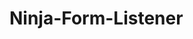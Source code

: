 # Ninja-Form-Listener

<script>
jQuery(document).ready( function() {
  jQuery(document).on(‘nfFormSubmitResponse’, function(event, response, id) {        
      dataLayer.push ({
        ‘event’ : ‘ninjaFormSubmission’,
        ‘NFformID’ : response.id          
            });
         });
    });
</script>
